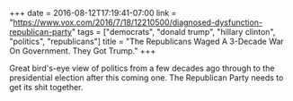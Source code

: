 +++
date = 2016-08-12T17:19:41-07:00
link = "https://www.vox.com/2016/7/18/12210500/diagnosed-dysfunction-republican-party"
tags = ["democrats", "donald trump", "hillary clinton", "politics", "republicans"]
title = "The Republicans Waged A 3-Decade War On Government. They Got Trump."
+++

Great bird's-eye view of politics from a few decades ago through to the presidential election after this coming one. The Republican Party needs to get its shit together.
